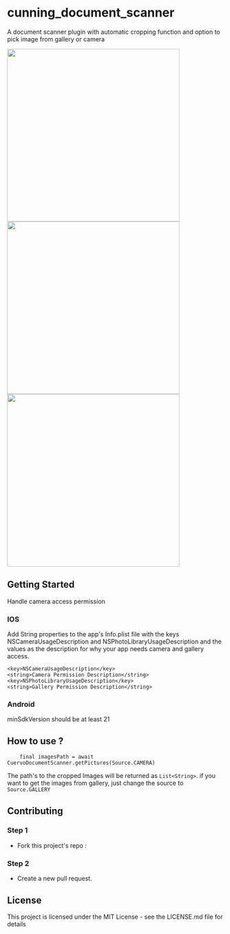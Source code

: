 # cunning_document_scanner

A document scanner plugin with automatic cropping function and option to pick image from gallery or camera

<img src="https://user-images.githubusercontent.com/1488063/167291601-c64db2d5-78ab-4781-bc7a-afe7eb93e083.png" height ="400" />
<img src="https://user-images.githubusercontent.com/1488063/167291821-3b66d0bb-b636-4911-a572-d2368dc95012.jpeg" height ="400" />
<img src="https://user-images.githubusercontent.com/1488063/167291827-fa0ae804-1b81-4ef4-8607-3b212c3ab1c0.jpeg" height ="400" />


## Getting Started

Handle camera access permission

### **IOS**

Add String properties to the app's Info.plist file with the keys NSCameraUsageDescription and NSPhotoLibraryUsageDescription and the values as the description for why your app needs camera and gallery access.

	<key>NSCameraUsageDescription</key>
	<string>Camera Permission Description</string>
	<key>NSPhotoLibraryUsageDescription</key>
    <string>Gallery Permission Description</string>

### **Android**

minSdkVersion should be at least 21


## How to use ?

```
    final imagesPath = await CuervoDocumentScanner.getPictures(Source.CAMERA)
```

The path's to the cropped Images will be returned as ```List<String>```. if you want to get the images from gallery, just change the source to ```Source.GALLERY```


## Contributing

### Step 1

- Fork this project's repo : 

### Step 2

-  Create a new pull request.



## License
This project is licensed under the MIT License - see the LICENSE.md file for details
